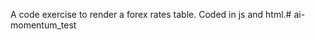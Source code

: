 A code exercise to render a forex rates table. Coded in js and html.#   a i - m o m e n t u m _ t e s t  
 